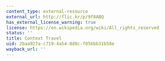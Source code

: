 ```yaml
---
content_type: external-resource
external_url: http://flic.kr/p/9f8ABQ
has_external_license_warning: true
license: https://en.wikipedia.org/wiki/All_rights_reserved
status: ''
title: Context Travel
uid: 2baa927a-c719-4a54-8d8c-f056bb31b58e
wayback_url: ''
---
```

